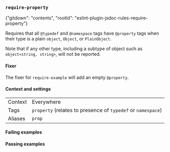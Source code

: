### `require-property`

{"gitdown": "contents", "rootId": "eslint-plugin-jsdoc-rules-require-property"}

Requires that all `@typedef` and `@namespace` tags have `@property`
tags when their type is a plain `object`, `Object`, or `PlainObject`.

Note that if any other type, including a subtype of object such as
`object<string, string>`, will not be reported.

#### Fixer

The fixer for `require-example` will add an empty `@property`.

#### Context and settings

|||
|---|---|
|Context|Everywhere|
|Tags|`property` (relates to presence of `typedef` or `namespace`)|
|Aliases|`prop`|

#### Failing examples

<!-- assertions-failing requireProperty -->

#### Passing examples

<!-- assertions-passing requireProperty -->
